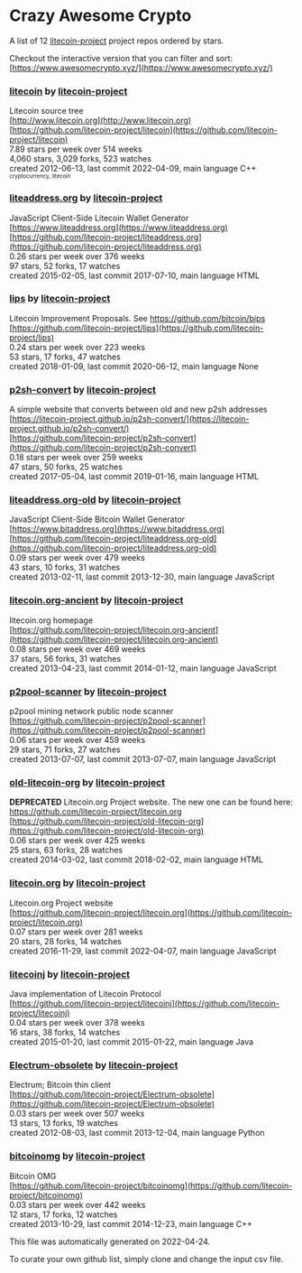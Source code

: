 # Crazy Awesome Crypto
A list of 12 [litecoin-project](https://github.com/litecoin-project) project repos ordered by stars.  

Checkout the interactive version that you can filter and sort: 
[https://www.awesomecrypto.xyz/](https://www.awesomecrypto.xyz/)  


### [litecoin](https://github.com/litecoin-project/litecoin) by [litecoin-project](https://github.com/litecoin-project)  
Litecoin source tree  
[http://www.litecoin.org](http://www.litecoin.org)  
[https://github.com/litecoin-project/litecoin](https://github.com/litecoin-project/litecoin)  
7.89 stars per week over 514 weeks  
4,060 stars, 3,029 forks, 523 watches  
created 2012-06-13, last commit 2022-04-09, main language C++  
<sub><sup>cryptocurrency, litecoin</sup></sub>


### [liteaddress.org](https://github.com/litecoin-project/liteaddress.org) by [litecoin-project](https://github.com/litecoin-project)  
JavaScript Client-Side Litecoin Wallet Generator  
[https://www.liteaddress.org](https://www.liteaddress.org)  
[https://github.com/litecoin-project/liteaddress.org](https://github.com/litecoin-project/liteaddress.org)  
0.26 stars per week over 376 weeks  
97 stars, 52 forks, 17 watches  
created 2015-02-05, last commit 2017-07-10, main language HTML  


### [lips](https://github.com/litecoin-project/lips) by [litecoin-project](https://github.com/litecoin-project)  
Litecoin Improvement Proposals. See https://github.com/bitcoin/bips  
[https://github.com/litecoin-project/lips](https://github.com/litecoin-project/lips)  
0.24 stars per week over 223 weeks  
53 stars, 17 forks, 47 watches  
created 2018-01-09, last commit 2020-06-12, main language None  


### [p2sh-convert](https://github.com/litecoin-project/p2sh-convert) by [litecoin-project](https://github.com/litecoin-project)  
A simple website that converts between old and new p2sh addresses  
[https://litecoin-project.github.io/p2sh-convert/](https://litecoin-project.github.io/p2sh-convert/)  
[https://github.com/litecoin-project/p2sh-convert](https://github.com/litecoin-project/p2sh-convert)  
0.18 stars per week over 259 weeks  
47 stars, 50 forks, 25 watches  
created 2017-05-04, last commit 2019-01-16, main language HTML  


### [liteaddress.org-old](https://github.com/litecoin-project/liteaddress.org-old) by [litecoin-project](https://github.com/litecoin-project)  
JavaScript Client-Side Bitcoin Wallet Generator  
[https://www.bitaddress.org](https://www.bitaddress.org)  
[https://github.com/litecoin-project/liteaddress.org-old](https://github.com/litecoin-project/liteaddress.org-old)  
0.09 stars per week over 479 weeks  
43 stars, 10 forks, 31 watches  
created 2013-02-11, last commit 2013-12-30, main language JavaScript  


### [litecoin.org-ancient](https://github.com/litecoin-project/litecoin.org-ancient) by [litecoin-project](https://github.com/litecoin-project)  
litecoin.org homepage  
[https://github.com/litecoin-project/litecoin.org-ancient](https://github.com/litecoin-project/litecoin.org-ancient)  
0.08 stars per week over 469 weeks  
37 stars, 56 forks, 31 watches  
created 2013-04-23, last commit 2014-01-12, main language JavaScript  


### [p2pool-scanner](https://github.com/litecoin-project/p2pool-scanner) by [litecoin-project](https://github.com/litecoin-project)  
p2pool mining network public node scanner  
[https://github.com/litecoin-project/p2pool-scanner](https://github.com/litecoin-project/p2pool-scanner)  
0.06 stars per week over 459 weeks  
29 stars, 71 forks, 27 watches  
created 2013-07-07, last commit 2013-07-07, main language JavaScript  


### [old-litecoin-org](https://github.com/litecoin-project/old-litecoin-org) by [litecoin-project](https://github.com/litecoin-project)  
**DEPRECATED** Litecoin.org Project website. The new one can be found here: https://github.com/litecoin-project/litecoin.org  
[https://github.com/litecoin-project/old-litecoin-org](https://github.com/litecoin-project/old-litecoin-org)  
0.06 stars per week over 425 weeks  
25 stars, 63 forks, 28 watches  
created 2014-03-02, last commit 2018-02-02, main language HTML  


### [litecoin.org](https://github.com/litecoin-project/litecoin.org) by [litecoin-project](https://github.com/litecoin-project)  
Litecoin.org Project website  
[https://github.com/litecoin-project/litecoin.org](https://github.com/litecoin-project/litecoin.org)  
0.07 stars per week over 281 weeks  
20 stars, 28 forks, 14 watches  
created 2016-11-29, last commit 2022-04-07, main language JavaScript  


### [litecoinj](https://github.com/litecoin-project/litecoinj) by [litecoin-project](https://github.com/litecoin-project)  
Java implementation of Litecoin Protocol  
[https://github.com/litecoin-project/litecoinj](https://github.com/litecoin-project/litecoinj)  
0.04 stars per week over 378 weeks  
16 stars, 38 forks, 14 watches  
created 2015-01-20, last commit 2015-01-22, main language Java  


### [Electrum-obsolete](https://github.com/litecoin-project/Electrum-obsolete) by [litecoin-project](https://github.com/litecoin-project)  
Electrum; Bitcoin thin client  
[https://github.com/litecoin-project/Electrum-obsolete](https://github.com/litecoin-project/Electrum-obsolete)  
0.03 stars per week over 507 weeks  
13 stars, 13 forks, 19 watches  
created 2012-08-03, last commit 2013-12-04, main language Python  


### [bitcoinomg](https://github.com/litecoin-project/bitcoinomg) by [litecoin-project](https://github.com/litecoin-project)  
Bitcoin OMG  
[https://github.com/litecoin-project/bitcoinomg](https://github.com/litecoin-project/bitcoinomg)  
0.03 stars per week over 442 weeks  
12 stars, 17 forks, 12 watches  
created 2013-10-29, last commit 2014-12-23, main language C++  


This file was automatically generated on 2022-04-24.  

To curate your own github list, simply clone and change the input csv file.  